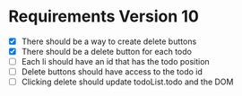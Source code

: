 # Requirements Version 10

- [x] There should be a way to create delete buttons
- [x] There should be a delete button for each todo
- [ ] Each li should have an id that has the todo position
- [ ] Delete buttons should have access to the todo id
- [ ] Clicking delete should update todoList.todo and the DOM